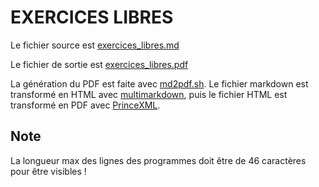 

EXERCICES LIBRES
================


Le fichier source est [exercices_libres.md](https://github.com/NicHub/cours-microcontroleurs/blob/master/exercices_libres/exercices_libres.md)

Le fichier de sortie est [exercices_libres.pdf](https://github.com/NicHub/cours-microcontroleurs/blob/master/exercices_libres/exercices_libres.pdf)

La génération du PDF est faite avec [md2pdf.sh](https://github.com/NicHub/cours-microcontroleurs/blob/master/exercices_libres/md2pdf.sh). Le fichier markdown est transformé en HTML avec [multimarkdown](http://fletcherpenney.net/multimarkdown/download/), puis le fichier HTML est transformé en PDF avec [PrinceXML](http://www.princexml.com).

## Note

La longueur max des lignes des programmes doit être de 46 caractères pour être visibles !
